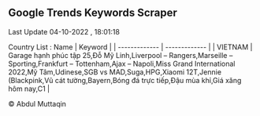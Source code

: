 

## Google Trends Keywords Scraper 
 
Last Update 04-10-2022 , 18:01:18

Country List :
 Name  | Keyword |
| ------------- | ------------- |
| VIETNAM | Garage hạnh phúc tập 25,Đỗ Mỹ Linh,Liverpool – Rangers,Marseille – Sporting,Frankfurt – Tottenham,Ajax – Napoli,Miss Grand International 2022,Mỹ Tâm,Udinese,SGB vs MAD,Suga,HPG,Xiaomi 12T,Jennie (Blackpink,Vũ cát tường,Bayern,Bóng đá trực tiếp,Đậu mùa khỉ,Giá xăng hôm nay,C1 |



© Abdul Muttaqin 
